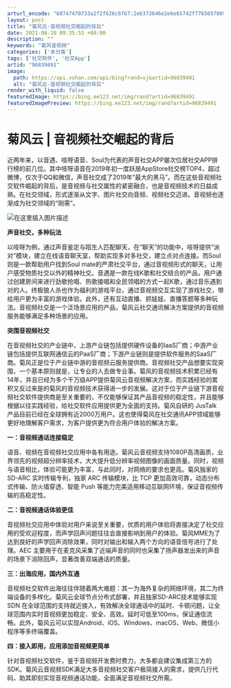 ```yaml
---
arturl_encode: "68747470733a2f2f626c6f67:2e6373646e2e6e65742f77656978696e5f3434363639313936:2f61727469636c652f64657461696c732f3936383339343931"
layout: post
title: "菊风云-音视频社交崛起的背后"
date: 2021-06-10 09:35:53 +08:00
description: ""
keywords: "菊风音视频"
categories: ['未分类']
tags: ['社交软件', '社交App']
artid: "96839491"
image:
  path: https://api.vvhan.com/api/bing?rand=sj&artid=96839491
  alt: "菊风云-音视频社交崛起的背后"
render_with_liquid: false
featuredImage: https://bing.ee123.net/img/rand?artid=96839491
featuredImagePreview: https://bing.ee123.net/img/rand?artid=96839491
---
```


# 菊风云 | 音视频社交崛起的背后

近两年来，以音遇、吱呀语音、Soul为代表的声音社交APP屡次位居社交APP排行榜的前几位。其中吱呀语音在2019年初一度跃居AppStore社交榜TOP4，超过微博，仅次于QQ和微信，声音社交成了2019年“最大的黑马”。而在这些音视频社交软件崛起的背后，是音视频与社交属性的紧密融合，也是音视频技术的日益成熟。在社交领域，形式逐渐从文字、图片社交向音频、视频社交迈进。音视频也逐渐成为社交领域的“刚需”。
  
![在这里插入图片描述](https://i-blog.csdnimg.cn/blog_migrate/9b7833178886b42319929212839d024f.jpeg)
  
**声音社交，多种玩法**
  
以吱呀为例，通过声音鉴定与陌生人匹配聊天，在“聊天”的功能中，吱呀提供“派对”模块，建立在线语音聊天室，帮助实现多对多社交，建立点对点连接。而Soul则是一款帮助用户找到Soul mate的严肃社交平台，通过音视频形式的聊天，让用户感受物质社交以外的精神社交。音遇是一款在线K歌和社交结合的产品，用户通过创建房间来进行劲歌抢唱、热歌接唱和全民领唱的方式一起K歌，通过音乐遇到对的人。终极狼人杀也作为福利的游戏平台，通过音视频交互实现了游戏社交，带给用户更为丰富的游戏体验。此外，还有互动直播、抓娃娃、直播答题等多种玩法。音视频社交是一个泛场景应用的产品，菊风云社交通讯解决方案提供的音视频服务能够满足多种场景的应用。

**突围音视频社交**
  
在音视频社交的产业链中，上游产业链包括提供硬件设备的IaaS厂商；中游产业链包括提供互联网通信云的PaaS厂商；下游产业链则是提供软件服务的SaaS厂商。菊风正是位于产业链中游的音视频云服务提供商。音视频社交产品想要实现突围，一个基本原则就是，让专业的人去做专业事。菊风的音视频技术积累已经有14年，并且已经为多个千万级APP提供菊风云音视频解决方案，而实践经验的累积又反过来是的菊风的音视频技术获得进一步的发展。这对于位于产业链下游音视频社交软件提供商是至关重要的，不仅能够保证其产品音视频的稳定性，并且能够根据以往实践经验，给社交软件应用提供更为全面的支持。菊风自研的 JusTalk 产品目前已经在全球拥有近2000万用户。这也使得菊风在社交通讯APP领域能够更好地理解客户需求，为客户提供更为符合用户体验的解决方案。

**一：音视频通话连接稳定**
  
语音、视频在音视频社交应用中各有用途。菊风云音视频支持1080P高清画质，业界领先的视频超分辨率技术，大大提升低分辨率视频图像的画面质量。同时，视频与语音相比，体验可能更为丰富，与此同时，对网络的要求也更高。菊风独家的SD-ARC 实时传输专利，独家 ARC 传输模块，比 TCP 更加高效可靠，动态分布式传输、防火墙穿透、智能 Push 等能力完美适用移动互联网环境，保证音视频传输的高稳定性。

**二：音视频通话体验更佳**
  
音视频社交应用中体验对用户来说至关重要，优质的用户体验将直接决定了社交应用的受欢迎程度，而声学回声问题往往会直接影响到用户的体验。菊风MME为了达到良好的声学回声消除效果，同时对输出和输入两个方向的语音信号进行了处理。AEC 主要用于在麦克风采集了近端声音的同时也采集了扬声器发出来的声音的场景下消除回声，显著改善双端通话的质量。

**三：出海应用，国内外互通**
  
音视频社交软件出海往往伴随着两大难题：其一为海外复杂的网络环境，其二为终端设备的多样化。菊风云全球节点分布式部署，并且独家SD-ARC技术能够实现 SDN 在全球范围的支持就近接入，有效解决全球通话中的延时、卡顿问题，让全球范围内实时音视频更加稳定、安全、高效。延时可低至100ms，保证通信流畅。此外，菊风云可以实现Android、iOS、Windows、macOS、Web、微信小程序等多终端覆盖。

**四：接入即用，应用添加音视频更简单**
  
针对音视频社交软件，鉴于音视频开发费时费力，大多都会建议集成第三方的SDK。菊风云音视频SDK满足大多音视频社交客户极简接入的需求，提供几行代码，助其即刻实现音视频通话功能，全面满足音视频社交所需。